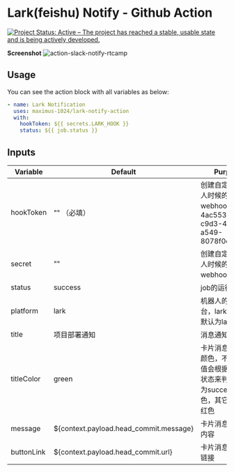 # Lark(feishu) Notify - Github Action

[![Project Status: Active – The project has reached a stable, usable state and is being actively developed.](https://www.repostatus.org/badges/latest/active.svg)](https://www.repostatus.org/#active)

**Screenshot**
<img alt="action-slack-notify-rtcamp" src="https://github.com/user-attachments/assets/d7a9b77f-4d87-4630-b73a-3b65f615e46c">

## Usage

You can see the action block with all variables as below:

```yml
- name: Lark Notification
  uses: maximus-1024/lark-notify-action
  with:
    hookToken: ${{ secrets.LARK_HOOK }}
    status: ${{ job.status }}
```

## Inputs

| Variable   | Default                                | Purpose                                                                                     |
| ---------- | -------------------------------------- | ------------------------------------------------------------------------------------------- |
| hookToken  | "" （必填）                            | 创建自定义机器人时候的webhook,例如：4ac55366-c9d3-4538-a549-8078f0c64d02a                   |
| secret     | ""                                     | 创建自定义机器人时候的webhook的密钥                                                         |
| status     | success                                | job的运行状态                                                                               |
| platform   | lark                                   | 机器人的运行平台，lark,feishu,默认为lark                                                    |
| title      | 项目部署通知                           | 消息通知的标题                                                                              |
| titleColor | green                                  | 卡片消息通知的颜色，不过不传值会根据status的状态来判断status为success为绿色，其它状态为红色 |
| message    | ${context.payload.head_commit.message} | 卡片消息的通知内容                                                                          |
| buttonLink | ${context.payload.head_commit.url}     | 卡片消息的跳转链接                                                                          |
